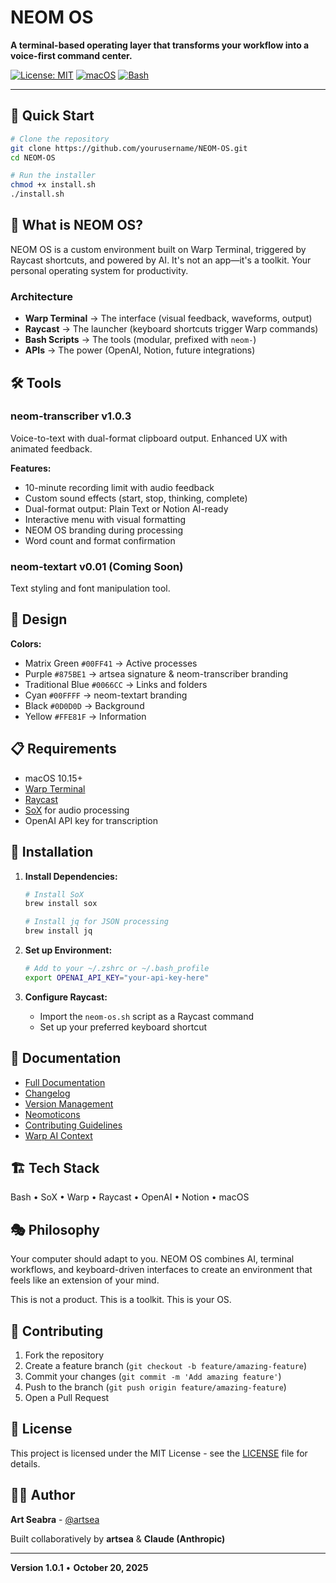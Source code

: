 # NEOM OS

**A terminal-based operating layer that transforms your workflow into a voice-first command center.**

[![License: MIT](https://img.shields.io/badge/License-MIT-yellow.svg)](https://opensource.org/licenses/MIT)
[![macOS](https://img.shields.io/badge/macOS-10.15+-blue.svg)](https://www.apple.com/macos/)
[![Bash](https://img.shields.io/badge/Shell-Bash-green.svg)](https://www.gnu.org/software/bash/)

---

## 🚀 Quick Start

```bash
# Clone the repository
git clone https://github.com/yourusername/NEOM-OS.git
cd NEOM-OS

# Run the installer
chmod +x install.sh
./install.sh
```

## 🎯 What is NEOM OS?

NEOM OS is a custom environment built on Warp Terminal, triggered by Raycast shortcuts, and powered by AI. It's not an app—it's a toolkit. Your personal operating system for productivity.

### Architecture

- **Warp Terminal** → The interface (visual feedback, waveforms, output)
- **Raycast** → The launcher (keyboard shortcuts trigger Warp commands)
- **Bash Scripts** → The tools (modular, prefixed with `neom-`)
- **APIs** → The power (OpenAI, Notion, future integrations)

## 🛠️ Tools

### neom-transcriber v1.0.3
Voice-to-text with dual-format clipboard output. Enhanced UX with animated feedback.

**Features:**
- 10-minute recording limit with audio feedback
- Custom sound effects (start, stop, thinking, complete)
- Dual-format output: Plain Text or Notion AI-ready
- Interactive menu with visual formatting
- NEOM OS branding during processing
- Word count and format confirmation

### neom-textart v0.01 (Coming Soon)
Text styling and font manipulation tool.

## 🎨 Design

**Colors:**
- Matrix Green `#00FF41` → Active processes
- Purple `#875BE1` → artsea signature & neom-transcriber branding
- Traditional Blue `#0066CC` → Links and folders
- Cyan `#00FFFF` → neom-textart branding
- Black `#0D0D0D` → Background
- Yellow `#FFE81F` → Information

## 📋 Requirements

- macOS 10.15+
- [Warp Terminal](https://www.warp.dev/)
- [Raycast](https://raycast.com/)
- [SoX](http://sox.sourceforge.net/) for audio processing
- OpenAI API key for transcription

## 🔧 Installation

1. **Install Dependencies:**
   ```bash
   # Install SoX
   brew install sox
   
   # Install jq for JSON processing
   brew install jq
   ```

2. **Set up Environment:**
   ```bash
   # Add to your ~/.zshrc or ~/.bash_profile
   export OPENAI_API_KEY="your-api-key-here"
   ```

3. **Configure Raycast:**
   - Import the `neom-os.sh` script as a Raycast command
   - Set up your preferred keyboard shortcut

## 📖 Documentation

- [Full Documentation](docs/NEOM-OS-Documentation.md)
- [Changelog](docs/CHANGELOG.md)
- [Version Management](docs/NEOM-OS-Version-Management.md)
- [Neomoticons](docs/NEOMOTICONS.md)
- [Contributing Guidelines](docs/CONTRIBUTING.md)
- [Warp AI Context](docs/WARP.md)

## 🏗️ Tech Stack

Bash • SoX • Warp • Raycast • OpenAI • Notion • macOS

## 🎭 Philosophy

Your computer should adapt to you. NEOM OS combines AI, terminal workflows, and keyboard-driven interfaces to create an environment that feels like an extension of your mind.

This is not a product. This is a toolkit. This is your OS.

## 🤝 Contributing

1. Fork the repository
2. Create a feature branch (`git checkout -b feature/amazing-feature`)
3. Commit your changes (`git commit -m 'Add amazing feature'`)
4. Push to the branch (`git push origin feature/amazing-feature`)
5. Open a Pull Request

## 📄 License

This project is licensed under the MIT License - see the [LICENSE](LICENSE) file for details.

## 👨‍💻 Author

**Art Seabra** - [@artsea](https://sn.ifth.is/art)

Built collaboratively by **artsea** & **Claude (Anthropic)**

---

**Version 1.0.1** • **October 20, 2025**
